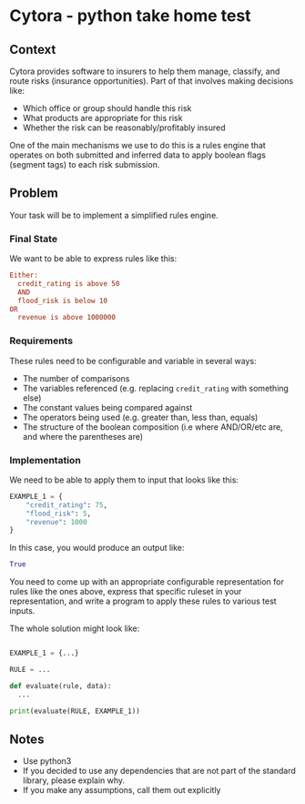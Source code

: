 # Cytora - python take home test

## Context

Cytora provides software to insurers to help them manage, classify, and route risks (insurance opportunities). Part of that involves making decisions like:

- Which office or group should handle this risk
- What products are appropriate for this risk
- Whether the risk can be reasonably/profitably insured

One of the main mechanisms we use to do this is a rules engine that operates on
both submitted and inferred data to apply boolean flags (segment tags) to each risk submission.

## Problem

Your task will be to implement a simplified rules engine.

### Final State

We want to be able to express rules like this:

```ini
Either:
  credit_rating is above 50
  AND
  flood_risk is below 10
OR
  revenue is above 1000000
```

### Requirements

These rules need to be configurable and variable in several ways:

- The number of comparisons
- The variables referenced (e.g. replacing `credit_rating` with something else)
- The constant values being compared against
- The operators being used (e.g. greater than, less than, equals)
- The structure of the boolean composition (i.e where AND/OR/etc are, and where the parentheses are)

### Implementation

We need to be able to apply them to input that looks like this:

```python
EXAMPLE_1 = {
    "credit_rating": 75,
    "flood_risk": 5,
    "revenue": 1000
}
```

In this case, you would produce an output like:

```python
True
```

You need to come up with an appropriate configurable representation for rules like the ones above, express that specific ruleset in your representation, and write a program to apply these rules to various test inputs.

The whole solution might look like:

```python

EXAMPLE_1 = {...}

RULE = ...

def evaluate(rule, data):
  ...

print(evaluate(RULE, EXAMPLE_1))

```

## Notes

- Use python3
- If you decided to use any dependencies that are not part of the standard library, please explain why.
- If you make any assumptions, call them out explicitly